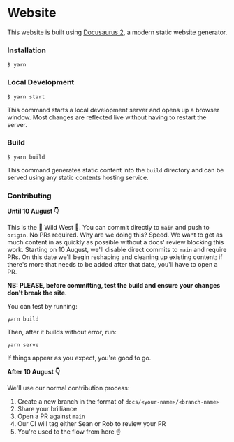 # Website

This website is built using [Docusaurus 2](https://docusaurus.io/), a modern static website generator.

### Installation

```
$ yarn
```

### Local Development

```
$ yarn start
```

This command starts a local development server and opens up a browser window. Most changes are reflected live without
having to restart the server.

### Build

```
$ yarn build
```

This command generates static content into the `build` directory and can be served using any static contents hosting
service.

### Contributing

**Until 10 August 👇**

This is the 🤠 Wild West 🤠. You can commit directly to `main` and push to `origin`. No PRs required. Why are we doing this?
Speed. We want to get as much content in as quickly as possible without a docs' review blocking this work. Starting on
10 August, we'll disable direct commits to `main` and require PRs. On this date we'll begin reshaping and cleaning up
existing content; if there's more that needs to be added after that date, you'll have to open a PR.

**NB: PLEASE, before committing, test the build and ensure your changes don't break the site.**

You can test by running:

`yarn build`

Then, after it builds without error, run:

`yarn serve`

If things appear as you expect, you're good to go.

**After 10 August 👇**

We'll use our normal contribution process:

1. Create a new branch in the format of `docs/<your-name>/<branch-name>`
2. Share your brilliance
3. Open a PR against `main`
4. Our CI will tag either Sean or Rob to review your PR
5. You're used to the flow from here ☝️
